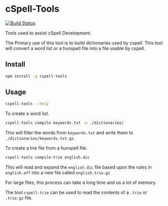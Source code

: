 # cSpell-Tools

[![Build Status](https://travis-ci.org/streetsidesoftware/cspell.svg?branch=master)](https://travis-ci.org/streetsidesoftware/cspell)

Tools used to assist cSpell Development.

The Primary use of this tool is to build dictionaries used by cspell. This tool will convert a word list or a hunspell file into a file usable by cspell.

## Install

```sh
npm install -g cspell-tools
```

## Usage

```sh
cspell-tools --help
```

To create a word list.

```sh
cspell-tools compile keywords.txt -o ./dictionaries/
```

This will filter the words from `keywords.txt` and write them to `./dictionaries/keywords.txt.gz`.

To create a trie file from a hunspell file.

```sh
cspell-tools compile-trie english.dic
```

This will read and expand the `english.dic` file based upon the rules in `english.aff` into a new file called `english.trie.gz`

For large files, this process can take a long time and us a lot of memory.

The tool `cspell-trie` can be used to read the contents of a `.trie` or `.trie.gz` file.
